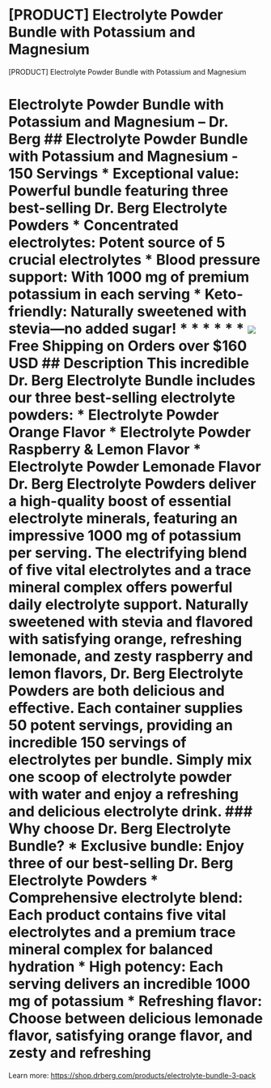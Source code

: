 # [PRODUCT] Electrolyte Powder Bundle with Potassium and Magnesium

[PRODUCT] Electrolyte Powder Bundle with Potassium and Magnesium
# Electrolyte Powder Bundle with Potassium and Magnesium – Dr. Berg ## Electrolyte Powder Bundle with Potassium and Magnesium - 150 Servings * **Exceptional value:** Powerful bundle featuring three best-selling Dr. Berg Electrolyte Powders * **Concentrated electrolytes:** Potent source of 5 crucial electrolytes * **Blood pressure support**: With 1000 mg of premium potassium in each serving * **Keto-friendly:** Naturally sweetened with stevia—no added sugar! * * * * * * ![](https://shop.drberg.com/cdn/shop/files/free-shipping-truck-icon.png?v=17164945451504368884)Free Shipping on Orders over $160 USD ## Description This incredible Dr. Berg Electrolyte Bundle includes our three best-selling electrolyte powders: * Electrolyte Powder Orange Flavor * Electrolyte Powder Raspberry & Lemon Flavor * Electrolyte Powder Lemonade Flavor Dr. Berg Electrolyte Powders deliver a high-quality boost of essential electrolyte minerals, featuring an impressive 1000 mg of potassium per serving. The electrifying blend of five vital electrolytes and a trace mineral complex offers powerful daily electrolyte support. Naturally sweetened with stevia and flavored with satisfying orange, refreshing lemonade, and zesty raspberry and lemon flavors, Dr. Berg Electrolyte Powders are both delicious and effective. Each container supplies 50 potent servings, providing an incredible 150 servings of electrolytes per bundle. Simply mix one scoop of electrolyte powder with water and enjoy a refreshing and delicious electrolyte drink. ### **Why choose Dr. Berg Electrolyte Bundle?** * **Exclusive bundle:** Enjoy three of our best-selling Dr. Berg Electrolyte Powders * **Comprehensive electrolyte blend**: Each product contains five vital electrolytes and a premium trace mineral complex for balanced hydration * **High potency:** Each serving delivers an incredible 1000 mg of potassium * **Refreshing flavor**: Choose between delicious lemonade flavor, satisfying orange flavor, and zesty and refreshing
Learn more: https://shop.drberg.com/products/electrolyte-bundle-3-pack
